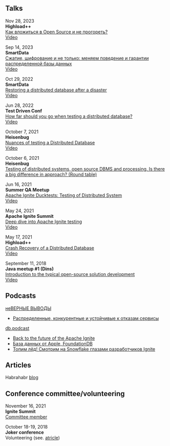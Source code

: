 ## Talks

Nov 28, 2023  
**Highload++**  
[Как вложиться в Open Source и не прогореть?](https://highload.ru/moscow/2023/abstracts/10696)   
[Video](https://youtu.be/_yrHoRRQcMs)  

Sep 14, 2023  
**SmartData**  
[Сжатие, шифрование и не только: меняем поведение и гарантии распределенной базы данных](https://smartdataconf.ru/talks/6d4feaeb7bcd4f66aa631e3bfbf3e565/)   
[Video](https://youtu.be/L0lY3Kpo9w4)  

Oct 29, 2022  
**SmartData**  
[Restoring a distributed database after a disaster](https://smartdataconf.ru/talks/e6c7a25b877f4e69b06ef3b6bf0f7eda/)   
[Video](https://youtu.be/FEV5joMzzj4)

Jun 28, 2022  
**Test Driven Conf**  
[How far should you go when testing a distributed database?](https://tdconf.ru/2022/abstracts/8097)  
[Video](https://youtu.be/Av_x8L8bFGI)  

October 7, 2021  
**Heisenbug**  
[Nuances of testing a Distributed Database](https://heisenbug-moscow.ru/talks/4wwcjxql9ii1y4ajjk25de/)  
[Video](https://youtu.be/hZjnlL4cJUg)

October 6, 2021  
**Heisenbug**  
[Testing of distributed systems, open source DBMS and processing. Is there a big difference in approach? (Round table)](https://heisenbug-moscow.ru/talks/2jx2njwxv3hidskcvvklvf/) 

Jun 16, 2021  
**Summer QA Meetup**  
[Apache Ignite Ducktests: Testing of Distributed System](https://www.meetup.com/St-Petersburg-Apache-Ignite-Meetup/events/278467433/)  
[Video](https://youtu.be/f-i9COU5uAQ)

May 24, 2021  
**Apache Ignite Summit**  
[Deep dive into Apache Ignite testing](https://ignite-summit.org/sessions/256034)  
[Video](https://youtu.be/uRRlGrSA3NY)

May 17, 2021  
**Highload++**  
[Crash Recovery of a Distributed Database](https://www.highload.ru/spring/2021/abstracts/6504)  
[Video](https://www.youtube.com/watch?v=UZsvCNjbkww)

September 11, 2018  
**Java meetup #1 (Dins)**  
[Introduction to the typical open-source solution development](https://dins.timepad.ru/event/789532/)  
[Video](https://youtu.be/tziLl3EQdDE)

## Podcasts
[неВЕРНЫЕ ВЫВОДЫ](https://www.youtube.com/@in.correct.conclusions)
- [Распределенные, конкурентные и устойчивые к отказам сервисы](https://youtu.be/lQKggqjAh_8)

[db.podcast](https://www.youtube.com/@db.podcast)
- [Back to the future of the Apache Ignite](https://youtu.be/TJ2hs6ETwgw)
- [База данных от Apple, FoundationDB](https://youtu.be/LkGNUSFU3Ls)
- [Топим лёд! Смотрим на Snowflake глазами разработчиков Ignite](https://youtu.be/d4VYOlx3fVw)

## Articles
Habrahabr [blog](https://habr.com/ru/users/randoom/posts/)

## Conference committee/volunteering

November 16, 2021  
**Ignite Summit**  
[Committee member](https://ignite-summit.org/committee/)

October 18-19, 2018  
**Joker conference**  
Volunteering (see. [atricle](https://habr.com/ru/company/sberbank/blog/426639/))
